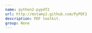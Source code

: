 ```yaml
---
name: python2-pypdf2
url: http://mstamy2.github.com/PyPDF2
description: PDF toolkit.
group: None
---
```

